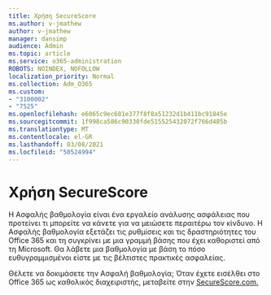 ```yaml
---
title: Χρήση SecureScore
ms.author: v-jmathew
author: v-jmathew
manager: dansimp
audience: Admin
ms.topic: article
ms.service: o365-administration
ROBOTS: NOINDEX, NOFOLLOW
localization_priority: Normal
ms.collection: Adm_O365
ms.custom:
- "3100002"
- "7525"
ms.openlocfilehash: e6065c9ec681e377f8f8a51232d1b411bc91845e
ms.sourcegitcommit: 1f998ca586c90330fde515525432072f766d485b
ms.translationtype: MT
ms.contentlocale: el-GR
ms.lasthandoff: 03/08/2021
ms.locfileid: "50524994"
---
```

# <a name="use-securescore"></a>Χρήση SecureScore

Η Ασφαλής βαθμολογία είναι ένα εργαλείο ανάλυσης ασφάλειας που προτείνει τι μπορείτε να κάνετε για να μειώσετε περαιτέρω τον κίνδυνο. Η Ασφαλής βαθμολογία εξετάζει τις ρυθμίσεις και τις δραστηριότητες του Office 365 και τη συγκρίνει με μια γραμμή βάσης που έχει καθοριστεί από τη Microsoft. Θα λάβετε μια βαθμολογία με βάση το πόσο ευθυγραμμισμένοι είστε με τις βέλτιστες πρακτικές ασφαλείας.

Θέλετε να δοκιμάσετε την Ασφαλή βαθμολογία; Όταν έχετε εισέλθει στο Office 365 ως καθολικός διαχειριστής, μεταβείτε στην [SecureScore.com.](https://securescore.office.com/)
